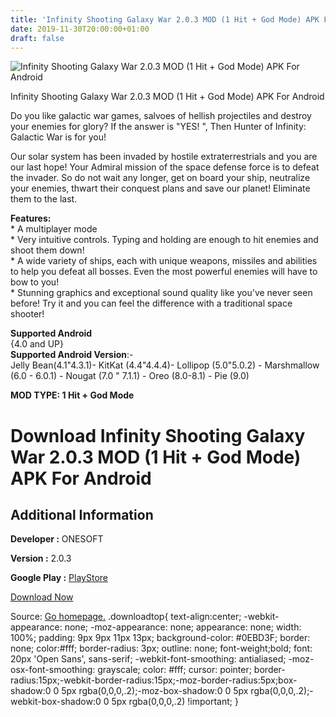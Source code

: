 ```yaml
---
title: 'Infinity Shooting Galaxy War 2.0.3 MOD (1 Hit + God Mode) APK For Android'
date: 2019-11-30T20:00:00+01:00
draft: false
---
```


![Infinity Shooting Galaxy War 2.0.3 MOD (1 Hit + God Mode) APK For Android](https://i0.wp.com/apkhome.net/wp-content/uploads/2019/11/Infinity-Shooting-Galaxy-War-1.png "Infinity Shooting Galaxy War 2.0.3 MOD (1 Hit + God Mode) APK For Android")

  

Infinity Shooting Galaxy War 2.0.3 MOD (1 Hit + God Mode) APK For Android

Do you like galactic war games, salvoes of hellish projectiles and destroy your enemies for glory? If the answer is "YES! ", Then Hunter of Infinity: Galactic War is for you!

Our solar system has been invaded by hostile extraterrestrials and you are our last hope! Your Admiral mission of the space defense force is to defeat the invader. So do not wait any longer, get on board your ship, neutralize your enemies, thwart their conquest plans and save our planet! Eliminate them to the last.

**Features:**  
\* A multiplayer mode  
\* Very intuitive controls. Typing and holding are enough to hit enemies and shoot them down!  
\* A wide variety of ships, each with unique weapons, missiles and abilities to help you defeat all bosses. Even the most powerful enemies will have to bow to you!  
\* Stunning graphics and exceptional sound quality like you've never seen before! Try it and you can feel the difference with a traditional space shooter!

**Supported Android**  
{4.0 and UP}  
**Supported Android Version**:-  
Jelly Bean(4.1"4.3.1)- KitKat (4.4"4.4.4)- Lollipop (5.0"5.0.2) - Marshmallow (6.0 - 6.0.1) - Nougat (7.0 " 7.1.1) - Oreo (8.0-8.1) - Pie (9.0)

**MOD TYPE: 1 Hit + God Mode**

Download Infinity Shooting Galaxy War 2.0.3 MOD (1 Hit + God Mode) APK For Android
==================================================================================

Additional Information
----------------------

**Developer :** ONESOFT

**Version :** 2.0.3

**Google Play :** [PlayStore](https://play.google.com/store/apps/details?id=com.infinite.shooting.galaxy.attack)

  

[Download Now](https://store4app.co/post/infinity-shooting-galaxy-war-2-0-3-mod-1-hit-god-mode-apk-for-android_1575134181)

  
Source: [Go homepage.](https://store4app.co/post/infinity-shooting-galaxy-war-2-0-3-mod-1-hit-god-mode-apk-for-android_1575134181) .downloadtop{ text-align:center; -webkit-appearance: none; -moz-appearance: none; appearance: none; width: 100%; padding: 9px 9px 11px 13px; background-color: #0EBD3F; border: none; color:#fff; border-radius: 3px; outline: none; font-weight;bold; font: 20px 'Open Sans', sans-serif; -webkit-font-smoothing: antialiased; -moz-osx-font-smoothing: grayscale; color: #fff; cursor: pointer; border-radius:15px;-webkit-border-radius:15px;-moz-border-radius:5px;box-shadow:0 0 5px rgba(0,0,0,.2);-moz-box-shadow:0 0 5px rgba(0,0,0,.2);-webkit-box-shadow:0 0 5px rgba(0,0,0,.2) !important; }